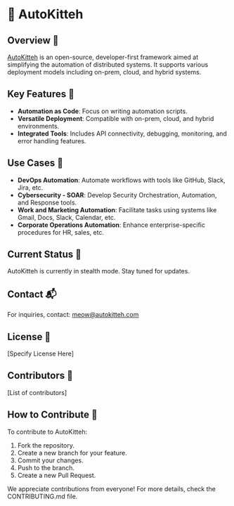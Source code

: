 # 🐾 AutoKitteh

## Overview 🌟
[AutoKitteh](https://www.autokitteh.com) is an open-source, developer-first framework aimed at simplifying the automation of distributed systems. It supports various deployment models including on-prem, cloud, and hybrid systems.

## Key Features 🔑
- **Automation as Code**: Focus on writing automation scripts.
- **Versatile Deployment**: Compatible with on-prem, cloud, and hybrid environments.
- **Integrated Tools**: Includes API connectivity, debugging, monitoring, and error handling features.

## Use Cases 🚀
- **DevOps Automation**: Automate workflows with tools like GitHub, Slack, Jira, etc.
- **Cybersecurity - SOAR**: Develop Security Orchestration, Automation, and Response tools.
- **Work and Marketing Automation**: Facilitate tasks using systems like Gmail, Docs, Slack, Calendar, etc.
- **Corporate Operations Automation**: Enhance enterprise-specific procedures for HR, sales, etc.

## Current Status 📣
AutoKitteh is currently in stealth mode. Stay tuned for updates.

## Contact 📬
For inquiries, contact: meow@autokitteh.com

## License 📜
[Specify License Here]

## Contributors 👥
[List of contributors]

## How to Contribute 🤝
To contribute to AutoKitteh:
1. Fork the repository.
2. Create a new branch for your feature.
3. Commit your changes.
4. Push to the branch.
5. Create a new Pull Request.

We appreciate contributions from everyone! For more details, check the CONTRIBUTING.md file.